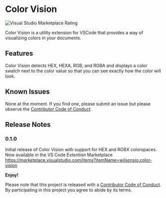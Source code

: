 # Color Vision

![Visual Studio Marketplace Rating](https://img.shields.io/visual-studio-marketplace/r/wilsonsio.color-vision)

Color Vision is a utility extension for VSCode that provides a way of visualizing colors in your documents.

## Features

Color Vision detects HEX, HEXA, RGB, and RGBA and displays a color swatch next to the color value so that you can see exactly how the color will look.

## Known Issues

None at the moment. If you find one, please submit an issue but please observe the [Contributor Code of Conduct](CODE-OF-CONDUCT.md).

## Release Notes

### 0.1.0

Initial release of Color Vision with support for HEX and RGBX colorspaces. Now available in the VS Code Extention Marketplace <https://marketplace.visualstudio.com/items?itemName=wilsonsio.color-vision>

**Enjoy!**

Please note that this project is released with a [Contributor Code of Conduct](CODE-OF-CONDUCT.md). By participating in this project you agree to abide by its terms.
